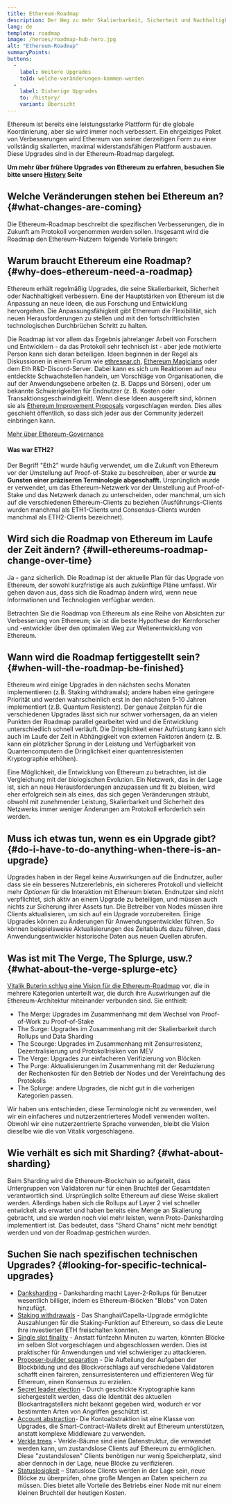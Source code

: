 ```yaml
---
title: Ethereum-Roadmap
description: Der Weg zu mehr Skalierbarkeit, Sicherheit und Nachhaltigkeit für Ethereum.
lang: de
template: roadmap
image: /heroes/roadmap-hub-hero.jpg
alt: "Ethereum-Roadmap"
summaryPoints:
buttons:
  - 
    label: Weitere Upgrades
    toId: welche-veränderungen-kommen-werden
  - 
    label: Bisherige Upgrades
    to: /history/
    variant: Übersicht
---
```


Ethereum ist bereits eine leistungsstarke Plattform für die globale Koordinierung, aber sie wird immer noch verbessert. Ein ehrgeiziges Paket von Verbesserungen wird Ethereum von seiner derzeitigen Form zu einer vollständig skalierten, maximal widerstandsfähigen Plattform ausbauen. Diese Upgrades sind in der Ethereum-Roadmap dargelegt.

**Um mehr über frühere Upgrades von Ethereum zu erfahren, besuchen Sie bitte unsere [History](/history/) Seite**

## Welche Veränderungen stehen bei Ethereum an? {#what-changes-are-coming}

Die Ethereum-Roadmap beschreibt die spezifischen Verbesserungen, die in Zukunft am Protokoll vorgenommen werden sollen. Insgesamt wird die Roadmap den Ethereum-Nutzern folgende Vorteile bringen:

<CardGrid>
  <RoadmapActionCard
    to="/roadmap/scaling"
    title="Günstigere Transaktionen"
    image="scaling"
    description="Rollups are too expensive and rely on centralized components, causing users to place too much trust in their operators. The roadmap includes fixes for both of these problems."
    buttonText="More on reducing fees"
  />
  <RoadmapActionCard
    to="/roadmap/security"
    title="Extra Sicherheit"
    image="security"
    description="Ethereum is already very secure but it can be made even stronger, ready to withstand all kinds of attack far into the future."
    buttonText="More on security"
  />
  <RoadmapActionCard
    to="/roadmap/user-experience"
    title="Bessere Nutzererfahrung"
    image="userExperience"
    description="More support for smart contract wallets and light-weight nodes will make using Ethereum simpler and safer."
    buttonText="More on user experience"
  />
  <RoadmapActionCard
    to="/roadmap/future-proofing"
    title="Zukunftssicherung"
    image="futureProofing"
    description="Ethereum researchers and developers are solving tomorrow's problems today, readying the network for future generations."
    buttonText="More on future proofing"
  />
</CardGrid>

## Warum braucht Ethereum eine Roadmap? {#why-does-ethereum-need-a-roadmap}

Ethereum erhält regelmäßig Upgrades, die seine Skalierbarkeit, Sicherheit oder Nachhaltigkeit verbessern. Eine der Hauptstärken von Ethereum ist die Anpassung an neue Ideen, die aus Forschung und Entwicklung hervorgehen. Die Anpassungsfähigkeit gibt Ethereum die Flexibilität, sich neuen Herausforderungen zu stellen und mit den fortschrittlichsten technologischen Durchbrüchen Schritt zu halten.

<RoadmapImageContent title="Wie die Roadmap definiert wird">

Die Roadmap ist vor allem das Ergebnis jahrelanger Arbeit von Forschern und Entwicklern - da das Protokoll sehr technisch ist - aber jede motivierte Person kann sich daran beteiligen. Ideen beginnen in der Regel als Diskussionen in einem Forum wie [ethresear.ch](https://ethresear.ch/), [Ethereum Magicians](https://ethereum-magicians.org/) oder dem Eth R&D-Discord-Server. Dabei kann es sich um Reaktionen auf neu entdeckte Schwachstellen handeln, um Vorschläge von Organisationen, die auf der Anwendungsebene arbeiten (z. B. Dapps und Börsen), oder um bekannte Schwierigkeiten für Endnutzer (z. B. Kosten oder Transaktionsgeschwindigkeit). Wenn diese Ideen ausgereift sind, können sie als [Ethereum Improvement Proposals](https://eips.ethereum.org/) vorgeschlagen werden. Dies alles geschieht öffentlich, so dass sich jeder aus der Community jederzeit einbringen kann.

[Mehr über Ethereum-Governance](/governance/)

</RoadmapImageContent>

<InfoBanner mb={8}>
  <h4 style={{ marginTop: 0 }}>Was war ETH2?</h4>

  <p>Der Begriff "Eth2" wurde häufig verwendet, um die Zukunft von Ethereum vor der Umstellung auf Proof-of-Stake zu beschreiben, aber er wurde <strong>zu Gunsten einer präziseren Terminologie abgeschafft.</strong> Ursprünglich wurde er verwendet, um das Ethereum-Netzwerk vor der Umstellung auf Proof-of-Stake und das Netzwerk danach zu unterscheiden, oder manchmal, um sich auf die verschiedenen Ethereum-Clients zu beziehen (Ausführungs-Clients wurden manchmal als ETH1-Clients und Consensus-Clients wurden manchmal als ETH2-Clients bezeichnet).</p>

</InfoBanner>

## Wird sich die Roadmap von Ethereum im Laufe der Zeit ändern? {#will-ethereums-roadmap-change-over-time}

Ja - ganz sicherlich. Die Roadmap ist der aktuelle Plan für das Upgrade von Ethereum, der sowohl kurzfristige als auch zukünftige Pläne umfasst. Wir gehen davon aus, dass sich die Roadmap ändern wird, wenn neue Informationen und Technologien verfügbar werden.

Betrachten Sie die Roadmap von Ethereum als eine Reihe von Absichten zur Verbesserung von Ethereum; sie ist die beste Hypothese der Kernforscher und -entwickler über den optimalen Weg zur Weiterentwicklung von Ethereum.

## Wann wird die Roadmap fertiggestellt sein? {#when-will-the-roadmap-be-finished}

Ethereum wird einige Upgrades in den nächsten sechs Monaten implementieren (z.B. Staking withdrawals); andere haben eine geringere Priorität und werden wahrscheinlich erst in den nächsten 5-10 Jahren implementiert (z.B. Quantum Resistenz). Der genaue Zeitplan für die verschiedenen Upgrades lässt sich nur schwer vorhersagen, da an vielen Punkten der Roadmap parallel gearbeitet wird und die Entwicklung unterschiedlich schnell verläuft. Die Dringlichkeit einer Aufrüstung kann sich auch im Laufe der Zeit in Abhängigkeit von externen Faktoren ändern (z. B. kann ein plötzlicher Sprung in der Leistung und Verfügbarkeit von Quantencomputern die Dringlichkeit einer quantenresistenten Kryptographie erhöhen).

Eine Möglichkeit, die Entwicklung von Ethereum zu betrachten, ist die Vergleichung mit der biologischen Evolution. Ein Netzwerk, das in der Lage ist, sich an neue Herausforderungen anzupassen und fit zu bleiben, wird eher erfolgreich sein als eines, das sich gegen Veränderungen sträubt, obwohl mit zunehmender Leistung, Skalierbarkeit und Sicherheit des Netzwerks immer weniger Änderungen am Protokoll erforderlich sein werden.

## Muss ich etwas tun, wenn es ein Upgrade gibt? {#do-i-have-to-do-anything-when-there-is-an-upgrade}

Upgrades haben in der Regel keine Auswirkungen auf die Endnutzer, außer dass sie ein besseres Nutzererlebnis, ein sichereres Protokoll und vielleicht mehr <i>Optionen</i> für die Interaktion mit Ethereum bieten. Endnutzer sind nicht verpflichtet, sich aktiv an einem Upgrade zu beteiligen, und müssen auch nichts zur Sicherung ihrer Assets tun. Die Betreiber von Nodes müssen ihre Clients aktualisieren, um sich auf ein Upgrade vorzubereiten. Einige Upgrades können zu Änderungen für Anwendungsentwickler führen. So können beispielsweise Aktualisierungen des Zeitablaufs dazu führen, dass Anwendungsentwickler historische Daten aus neuen Quellen abrufen.

## Was ist mit The Verge, The Splurge, usw.? {#what-about-the-verge-splurge-etc}

[Vitalik Buterin schlug eine Vision für die Ethereum-Roadmap](https://twitter.com/VitalikButerin/status/1588669782471368704) vor, die in mehrere Kategorien unterteilt war, die durch ihre Auswirkungen auf die Ethereum-Architektur miteinander verbunden sind. Sie enthielt:

- The Merge: Upgrades im Zusammenhang mit dem Wechsel von Proof-of-Work zu Proof-of-Stake
- The Surge: Upgrades im Zusammenhang mit der Skalierbarkeit durch Rollups und Data Sharding
- The Scourge: Upgrades im Zusammenhang mit Zensurresistenz, Dezentralisierung und Protokollrisiken von MEV
- The Verge: Upgrades zur einfacheren Verifizierung von Blöcken
- The Purge: Aktualisierungen im Zusammenhang mit der Reduzierung der Rechenkosten für den Betrieb der Nodes und der Vereinfachung des Protokolls
- The Splurge: andere Upgrades, die nicht gut in die vorherigen Kategorien passen.

Wir haben uns entschieden, diese Terminologie nicht zu verwenden, weil wir ein einfacheres und nutzerzentrierteres Modell verwenden wollten. Obwohl wir eine nutzerzentrierte Sprache verwenden, bleibt die Vision dieselbe wie die von Vitalik vorgeschlagene.

## Wie verhält es sich mit Sharding? {#what-about-sharding}

Beim Sharding wird die Ethereum-Blockchain so aufgeteilt, dass Untergruppen von Validatoren nur für einen Bruchteil der Gesamtdaten verantwortlich sind. Ursprünglich sollte Ethereum auf diese Weise skaliert werden. Allerdings haben sich die Rollups auf Layer 2 viel schneller entwickelt als erwartet und haben bereits eine Menge an Skalierung gebracht, und sie werden noch viel mehr leisten, wenn Proto-Danksharding implementiert ist. Das bedeutet, dass "Shard Chains" nicht mehr benötigt werden und von der Roadmap gestrichen wurden.

## Suchen Sie nach spezifischen technischen Upgrades? {#looking-for-specific-technical-upgrades}

- [Danksharding](/roadmap/danksharding) - Danksharding macht Layer-2-Rollups für Benutzer wesentlich billiger, indem es Ethereum-Blöcken "Blobs" von Daten hinzufügt.
- [Staking withdrawals](/staking/withdrawals) - Das Shanghai/Capella-Upgrade ermöglichte Auszahlungen für die Staking-Funktion auf Ethereum, so dass die Leute ihre investierten ETH freischalten konnten.
- [Single slot finality](/roadmap/single-slot-finality) - Anstatt fünfzehn Minuten zu warten, könnten Blöcke im selben Slot vorgeschlagen und abgeschlossen werden. Dies ist praktischer für Anwendungen und viel schwieriger zu attackieren.
- [Proposer-builder separation](/roadmap/pbs) - Die Aufteilung der Aufgaben der Blockbildung und des Blockvorschlags auf verschiedene Validatoren schafft einen faireren, zensurresistenteren und effizienteren Weg für Ethereum, einen Konsensus zu erzielen.
- [Secret leader election](/roadmap/secret-leader-election) - Durch geschickte Kryptographie kann sichergestellt werden, dass die Identität des aktuellen Blockantragstellers nicht bekannt gegeben wird, wodurch er vor bestimmten Arten von Angriffen geschützt ist.
- [Account abstraction](/roadmap/account-abstraction)- Die Kontoabstraktion ist eine Klasse von Upgrades, die Smart-Contract-Wallets direkt auf Ethereum unterstützen, anstatt komplexe Middleware zu verwenden.
- [Verkle trees](/roadmap/verkle-trees) - Verkle-Bäume sind eine Datenstruktur, die verwendet werden kann, um zustandslose Clients auf Ethereum zu ermöglichen. Diese "zustandslosen" Clients benötigen nur wenig Speicherplatz, sind aber dennoch in der Lage, neue Blöcke zu verifizieren.
- [Statuslosigkeit](/roadmap/statelessness) – Statuslose Clients werden in der Lage sein, neue Blöcke zu überprüfen, ohne große Mengen an Daten speichern zu müssen. Dies bietet alle Vorteile des Betriebs einer Node mit nur einem kleinen Bruchteil der heutigen Kosten.

